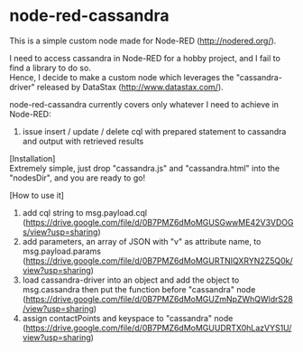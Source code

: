 # node-red-cassandra
This is a simple custom node made for Node-RED (http://nodered.org/).

I need to access cassandra in Node-RED for a hobby project, and I fail to find a library to do so. </br>
Hence, I decide to make a custom node which leverages the "cassandra-driver" released by DataStax (http://www.datastax.com/).

node-red-cassandra currently covers only whatever I need to achieve in Node-RED:</br>
1. issue insert / update / delete cql with prepared statement to cassandra and output with retrieved results

[Installation]</br>
Extremely simple, just drop "cassandra.js" and "cassandra.html" into the "nodesDir", and you are ready to go!

[How to use it]</br>
1. add cql string to msg.payload.cql (https://drive.google.com/file/d/0B7PMZ6dMoMGUSGwwME42V3VDOGs/view?usp=sharing)</br>
2. add parameters, an array of JSON with "v" as attribute name, to msg.payload.params (https://drive.google.com/file/d/0B7PMZ6dMoMGURTNIQXRYN2Z5Q0k/view?usp=sharing)</br>
3. load cassandra-driver into an object and add the object to msg.cassandra then put the function before "cassandra" node (https://drive.google.com/file/d/0B7PMZ6dMoMGUZmNpZWhQWldrS28/view?usp=sharing)</br>
4. assign contactPoints and keyspace to "cassandra" node (https://drive.google.com/file/d/0B7PMZ6dMoMGUUDRTX0hLazVYS1U/view?usp=sharing)

